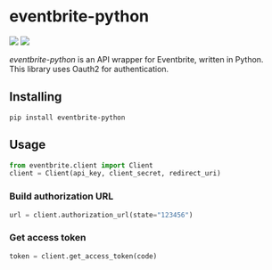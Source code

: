 # eventbrite-python
![](https://img.shields.io/badge/version-0.1.0-success) ![](https://img.shields.io/badge/Python-3.8%20|%203.9%20|%203.10%20|%203.11-4B8BBE?logo=python&logoColor=white)  

*eventbrite-python* is an API wrapper for Eventbrite, written in Python.  
This library uses Oauth2 for authentication.
## Installing
```
pip install eventbrite-python
```
## Usage
```python
from eventbrite.client import Client
client = Client(api_key, client_secret, redirect_uri)
```
### Build authorization URL
```python
url = client.authorization_url(state="123456")
```
### Get access token
```python
token = client.get_access_token(code)
```